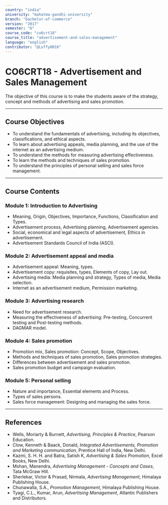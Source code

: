 ```yaml
---
country: "india"
university: "mahatma-gandhi-university"
branch: "bachelor-of-commerce"
version: "2017"
semester: "6"
course_code: "co6crt18"
course_title: "advertisement-and-sales-management"
language: "english"
contributor: "@Luffy0016"
---
```

# CO6CRT18 - Advertisement and Sales Management

The objective of this course is to make the students aware of the strategy, concept and methods of advertising and sales promotion.

---
## Course Objectives

* To understand the fundamentals of advertising, including its objectives, classifications, and ethical aspects.
* To learn about advertising appeals, media planning, and the use of the internet as an advertising medium.
* To understand the methods for measuring advertising effectiveness.
* To learn the methods and techniques of sales promotion.
* To understand the principles of personal selling and sales force management.

---
## Course Contents

### Module 1: Introduction to Advertising  
* Meaning, Origin, Objectives, Importance, Functions, Classification and Types.
* Advertisement process, Advertising planning, Advertisement agencies.
* Social, economical and legal aspects of advertisement, Ethics in advertisement.
* Advertisement Standards Council of India (ASCI).

### Module 2: Advertisement appeal and media  
* Advertisement appeal: Meaning, types.
* Advertisement copy: requisites, types, Elements of copy, Lay out.
* Advertising media: Media planning and strategy, Types of media, Media selection.
* Internet as an advertisement medium, Permission marketing.

### Module 3: Advertising research  
* Need for advertisement research.
* Measuring the effectiveness of advertising: Pre-testing, Concurrent testing and Post-testing methods.
* DAGMAR model.

### Module 4: Sales promotion  
* Promotion mix, Sales promotion: Concept, Scope, Objectives.
* Methods and techniques of sales promotion, Sales promotion strategies.
* Differences between advertisement and sales promotion.
* Sales promotion budget and campaign evaluation.


### Module 5: Personal selling 

* Nature and importance, Essential elements and Process.
* Types of sales persons.
* Sales force management: Designing and managing the sales force.

---
## References
* Wells, Moriarty & Burnett, *Advertising, Principles & Practice*, Pearson Education.
* Clow, Kenneth & Baack, Donald, *Integrated Advertisements, Promotion and Marketing communication*, Prentice Hall of India, New Delhi.
* Kazmi, S. H. H. and Batra, Satish K, *Advertising & Sales Promotion*, Excel Books, New Delhi.
* Mohan, Manendra, *Advertising Management - Concepts and Cases*, Tata McGraw Hill.
* Sherlekar, Victor & Prasad, Nirmala, *Advertising Management*, Himalaya Publishing House.
* Chunawalla, S.A., *Promotion Management*, Himalaya Publishing House.
* Tyagi, C.L., Kumar, Arun, *Advertising Management*, Atlantic Publishers and Distributors.
